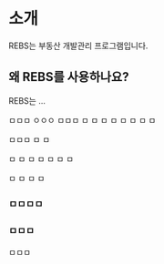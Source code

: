 # 소개

REBS는 부동산 개발관리 프로그램입니다.

## 왜 REBS를 사용하나요?

REBS는 ...

ㅁㅁㅁ
ㅇㅇㅇ
ㅁㅁㅁ
ㅁ
ㅁ
ㅁ
ㅁ
ㅁ
ㅁ
ㅁ
ㅁ

ㅁㅁㅁ
ㅁ
ㅁ

ㅁ
ㅁ
ㅁ
ㅁ
ㅁ
ㅁ
ㅁ

ㅁ
ㅁ
ㅁ
ㅁ

### ㅁㅁㅁㅁ

### ㅁㅁㅁ

ㅁㅁㅁ
